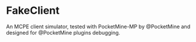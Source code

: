 FakeClient
==========

An MCPE client simulator, tested with PocketMine-MP by @PocketMine and designed for @PocketMine plugins debugging.
